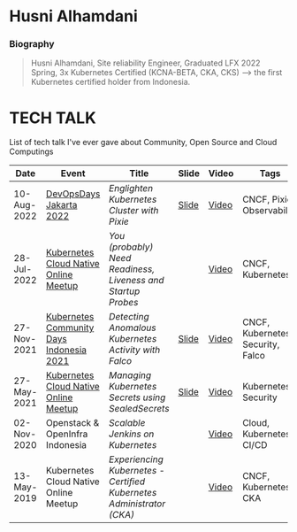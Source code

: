 
# Husni Alhamdani

### Biography 

> Husni Alhamdani, Site reliability Engineer, Graduated LFX 2022 Spring, 3x Kubernetes Certified (KCNA-BETA, CKA, CKS) --> the first Kubernetes certified holder from Indonesia.

TECH TALK
====

List of tech talk I've ever gave about Community, Open Source and Cloud Computings

| Date | Event | Title | Slide | Video | Tags |
| -----------  | ----------- | ----------- | ----------- | ----------- | ----------- |
| 10-Aug-2022 |  [DevOpsDays Jakarta 2022](https://www.devopsdaysjkt.org/)  | *Englighten Kubernetes Cluster with Pixie* |  [Slide](https://docs.google.com/presentation/d/1wdmKsmlJ9pAoSb6KlMhg1c34QE8JduU43d8g776u1Hg )  |  [Video](https://drive.google.com/file/d/1GKZ--VEqOjQ2Dy3ngCEJ8fymYvwdP-6s/view)   | CNCF, Pixie, Observability |
| 28-Jul-2022 |  [Kubernetes Cloud Native Online Meetup](https://www.youtube.com/@CloudNativeIndonesia)  | *You (probably) Need Readiness, Liveness and Startup Probes* |  |  [Video](https://www.youtube.com/live/Y4wG1tbfi8E?feature=share&t=2028)   | CNCF, Kubernetes |
| 27-Nov-2021 |  [Kubernetes Community Days Indonesia 2021](https://community.cncf.io/events/details/cncf-kcd-indonesia-presents-kubernetes-community-days-indonesia-2021)  | *Detecting Anomalous Kubernetes Activity with Falco* |  [Slide](https://docs.google.com/presentation/d/1AQkYa-TyvGaETdiArTwM5xfAN3Oi_4IrRpiahYHJ-70 )  |  [Video](https://www.youtube.com/watch?v=5OLiWj1yf44)   | CNCF, Kubernetes, Security, Falco |
| 27-May-2021 |  [Kubernetes Cloud Native Online Meetup](https://www.youtube.com/@CloudNativeIndonesia)  | *Managing Kubernetes Secrets using SealedSecrets* |  [Slide](https://docs.google.com/presentation/d/1dHB6Ps7P9D-dXs9Xa8AxE71aIFTl6Y-62BJSPpuDbbM )  |  [Video](https://www.youtube.com/live/XM8MHy8AFyI?feature=share&t=1497)   | Kubernetes, Security |
| 02-Nov-2020 | Openstack & OpenInfra Indonesia | *Scalable Jenkins on Kubernetes* |  |  [Video](https://www.youtube.com/watch?v=0HVR57CJVh0)   | Cloud, Kubernetes, CI/CD |
| 13-May-2019 | Kubernetes Cloud Native Online Meetup | *Experiencing Kubernetes - Certified Kubernetes Administrator (CKA)* |  |  [Video](https://www.youtube.com/watch?v=AX-Rgs0SRrs)   | CNCF, Kubernetes, CKA | 
